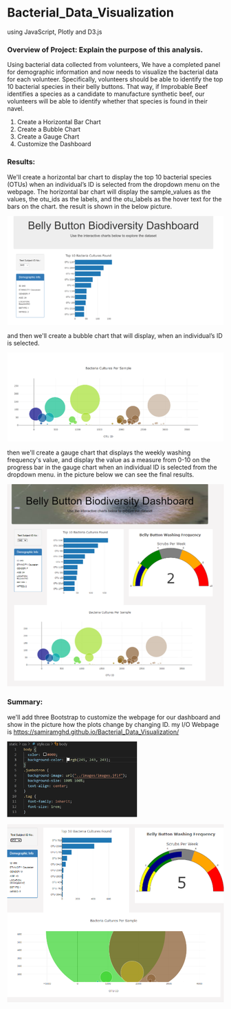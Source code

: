 # Bacterial_Data_Visualization

using JavaScript, Plotly and D3.js 

### Overview of Project: Explain the purpose of this analysis.

Using bacterial data collected from volunteers, We have a completed panel for demographic information and now needs to visualize the bacterial data for each volunteer. Specifically, volunteers should be able to identify the top 10 bacterial species in their belly buttons. That way, if Improbable Beef identifies a species as a candidate to manufacture synthetic beef, our volunteers will be able to identify whether that species is found in their navel.

1. Create a Horizontal Bar Chart
2. Create a Bubble Chart
3. Create a Gauge Chart
4. Customize the Dashboard

### Results:

We'll create a horizontal bar chart to display the top 10 bacterial species (OTUs) when an individual’s ID is selected from the dropdown menu on the webpage. The horizontal bar chart will display the sample_values as the values, the otu_ids as the labels, and the otu_labels as the hover text for the bars on the chart. the result is shown in the below picture. 

![This is an image](https://github.com/samiramghd/Bacterial_Data_Visualization/blob/main/static/images/del1.PNG)

and then we'll create a bubble chart that will display, when an individual’s ID is selected.

![This is an image](https://github.com/samiramghd/Bacterial_Data_Visualization/blob/main/static/images/del2.PNG)

then we'll create a gauge chart that displays the weekly washing frequency's value, and display the value as a measure from 0-10 on the progress bar in the gauge chart when an individual ID is selected from the dropdown menu. in the picture below we can see the final results.

![This is an image](https://github.com/samiramghd/Bacterial_Data_Visualization/blob/main/static/images/final.PNG)


### Summary:

 we'll add three Bootstrap to customize the webpage for our dashboard and show in the picture how the plots change by changing ID. my I/O Webpage is https://samiramghd.github.io/Bacterial_Data_Visualization/

 <img src="https://github.com/samiramghd/Bacterial_Data_Visualization/blob/main/static/images/style.PNG" width=60% height=40%>

 ![This is an image](https://github.com/samiramghd/Bacterial_Data_Visualization/blob/main/static/images/change.PNG)
